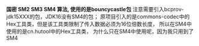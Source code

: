 **国密 SM2 SM3 SM4 算法, 使用的是bouncycastle包**
注意需要引入bcprov-jdk15XXX的包，JDK16没有SM4的包；
原项目引入的是commons-codec中的Hex工具类，但是该工具类限制了传入数据必须为16位倍数长度，
所以在SM4中使用的是cn.hutool中的Hex工具类，
为什么只在SM4中使用呢，因为我只用到了SM4
